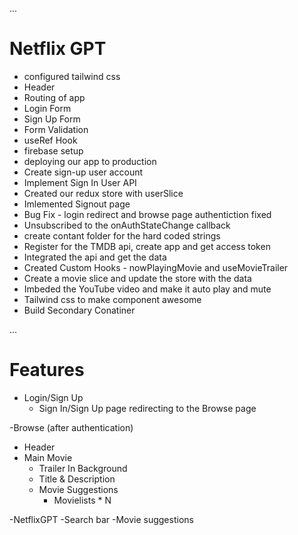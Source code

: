 
...
# Netflix GPT

- configured tailwind css
- Header
- Routing of app
- Login Form
- Sign Up Form
- Form Validation
- useRef Hook
- firebase setup
- deploying our app to production
- Create sign-up user account
- Implement Sign In User API
- Created our redux store with userSlice
- Imlemented Signout page
- Bug Fix - login redirect and browse page authentiction fixed
- Unsubscribed to the onAuthStateChange callback
- create contant folder for the hard coded strings
- Register for the TMDB api, create app and get access token
- Integrated the api and get the data
- Created Custom Hooks - nowPlayingMovie and useMovieTrailer
- Create a movie slice and update the store with the data
- Imbeded the YouTube video and make it auto play and mute 
- Tailwind css to make component awesome
- Build Secondary Conatiner

...
# Features
 - Login/Sign Up
    - Sign In/Sign Up page
    redirecting to the Browse page

 -Browse (after authentication)
   - Header
   - Main Movie
      - Trailer In Background 
      - Title & Description
      - Movie Suggestions
          - Movielists * N

 -NetflixGPT
   -Search bar
   -Movie suggestions         
